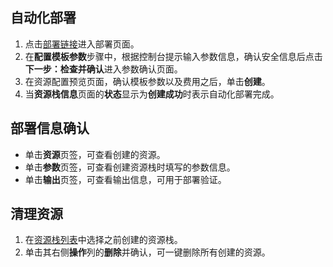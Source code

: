 ## 自动化部署
1. 点击[部署链接](https://ros.console.aliyun.com/region/stacks/create?templateUrl=https://ros-public-templates.oss-cn-hangzhou.aliyuncs.com/ros-templates/examples/network/middle-vpc-architecture.yml&hideStepRow=true&hideStackConfig=true&pageTitle=&isSimplified=true&balanceIntercept=true)进入部署页面。
2. 在**配置模板参数**步骤中，根据控制台提示输入参数信息，确认安全信息后点击**下一步：检查并确认**进入参数确认页面。
3. 在资源配置预览页面，确认模板参数以及费用之后，单击**创建**。
4. 当**资源栈信息**页面的**状态**显示为**创建成功**时表示自动化部署完成。

## 部署信息确认
- 单击**资源**页签，可查看创建的资源。
- 单击**参数**页签，可查看创建资源栈时填写的参数信息。
- 单击**输出**页签，可查看输出信息，可用于部署验证。

## 清理资源
1. 在[资源栈列表](https://ros.console.aliyun.com/region/stacks)中选择之前创建的资源栈。
2. 单击其右侧**操作**列的**删除**并确认，可一键删除所有创建的资源。
